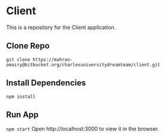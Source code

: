 # Client
This is a repository for the Client application.

## Clone Repo
`git clone https://mahran-omairy@bitbucket.org/charlesuniversitydreamteam/client.git`

## Install Dependencies
`npm install`

## Run App
`npm start`
Open http://localhost:3000 to view it in the browser.



